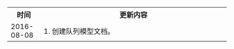 <table><tbody>
<th width=15%>时间</th>
<th>更新内容</th>
<tr>
<td> 2016-08-08</td>
<td> 1. 创建队列模型文档。</td>
</tr>
</tbody></table>
